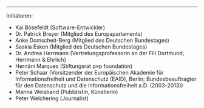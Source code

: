---
Initiatoren:

   * Kai Bösefeldt (Software-Entwickler)
   * Dr. Patrick Breyer (Mitglied des Europaparlaments)
   * Anke Domscheit-Berg (Mitglied des Deutschen Bundestages)
   * Saskia Esken (Mitglied des Deutschen Bundestages)
   * Dr. Andrea Herrmann (Vertretungsprofessorin an der FH Dortmund; Herrmann & Ehrlich)
   * Hernâni Marques (Stiftungsrat p≡p foundation)
   * Peter Schaar (Vorsitzender der Europäischen Akademie für Informationsfreiheit und Datenschutz (EAID), Berlin; Bundesbeauftragter für den Datenschutz und die Informationsfreiheit a.D. (2003-2013))
   * Marina Weisband (Publizistin, Künstlerin)
   * Peter Welchering (Journalist)
